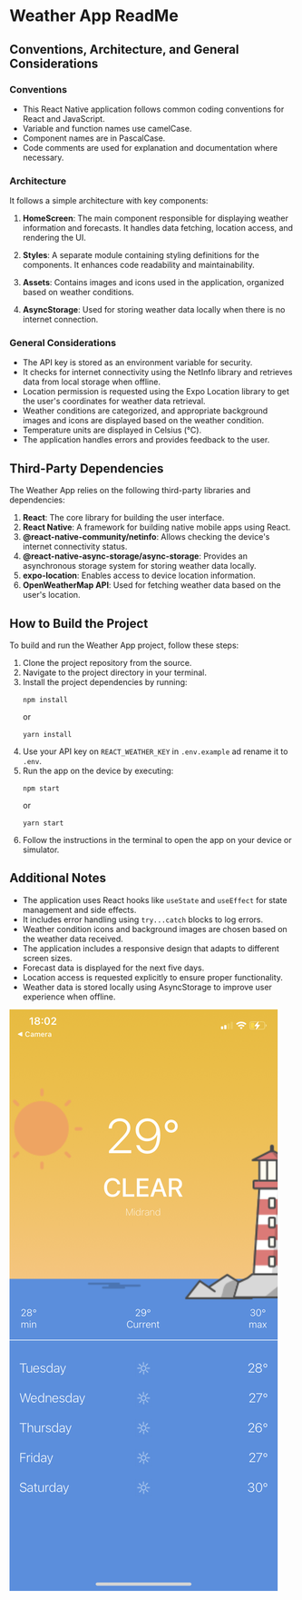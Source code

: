 # Weather App ReadMe

## Conventions, Architecture, and General Considerations

### Conventions

- This React Native application follows common coding conventions for React and JavaScript.
- Variable and function names use camelCase.
- Component names are in PascalCase.
- Code comments are used for explanation and documentation where necessary.

### Architecture

It follows a simple architecture with key components:

1. **HomeScreen**: The main component responsible for displaying weather information and forecasts. It handles data fetching, location access, and rendering the UI.

2. **Styles**: A separate module containing styling definitions for the components. It enhances code readability and maintainability.

3. **Assets**: Contains images and icons used in the application, organized based on weather conditions.

4. **AsyncStorage**: Used for storing weather data locally when there is no internet connection.

### General Considerations

- The API key is stored as an environment variable for security.
- It checks for internet connectivity using the NetInfo library and retrieves data from local storage when offline.
- Location permission is requested using the Expo Location library to get the user's coordinates for weather data retrieval.
- Weather conditions are categorized, and appropriate background images and icons are displayed based on the weather condition.
- Temperature units are displayed in Celsius (°C).
- The application handles errors and provides feedback to the user.

## Third-Party Dependencies

The Weather App relies on the following third-party libraries and dependencies:

1. **React**: The core library for building the user interface.
2. **React Native**: A framework for building native mobile apps using React.
3. **@react-native-community/netinfo**: Allows checking the device's internet connectivity status.
4. **@react-native-async-storage/async-storage**: Provides an asynchronous storage system for storing weather data locally.
5. **expo-location**: Enables access to device location information.
6. **OpenWeatherMap API**: Used for fetching weather data based on the user's location.

## How to Build the Project

To build and run the Weather App project, follow these steps:

1. Clone the project repository from the source.
2. Navigate to the project directory in your terminal.
3. Install the project dependencies by running:
   ```
   npm install
   ```
   or
   ```
   yarn install
   ```
4. Use your API key on `REACT_WEATHER_KEY` in `.env.example` ad rename it to `.env`.
5. Run the app on the device by executing:
   ```
   npm start
   ```
   or
   ```
   yarn start
   ```
6. Follow the instructions in the terminal to open the app on your device or simulator.

## Additional Notes

- The application uses React hooks like `useState` and `useEffect` for state management and side effects.
- It includes error handling using `try...catch` blocks to log errors.
- Weather condition icons and background images are chosen based on the weather data received.
- The application includes a responsive design that adapts to different screen sizes.
- Forecast data is displayed for the next five days.
- Location access is requested explicitly to ensure proper functionality.
- Weather data is stored locally using AsyncStorage to improve user experience when offline.

<img src="./assets/IMG_3970.png" alt="screnshot">
